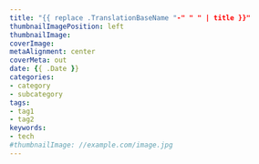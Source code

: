 ```yaml
---
title: "{{ replace .TranslationBaseName "-" " " | title }}"
thumbnailImagePosition: left
thumbnailImage: 
coverImage: 
metaAlignment: center
coverMeta: out
date: {{ .Date }}
categories:
- category
- subcategory
tags:
- tag1
- tag2
keywords:
- tech
#thumbnailImage: //example.com/image.jpg
---
```


<!--more-->
